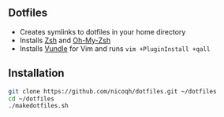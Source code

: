 Dotfiles
------------

* Creates symlinks to dotfiles in your home directory
* Installs [Zsh](http://www.zsh.org) and [Oh-My-Zsh](https://github.com/robbyrussell/oh-my-zsh)
* Installs [Vundle](https://github.com/gmarik/vundle) for Vim and runs `vim +PluginInstall +qall`

Installation
------------

``` bash
git clone https://github.com/nicoqh/dotfiles.git ~/dotfiles
cd ~/dotfiles
./makedotfiles.sh
```
